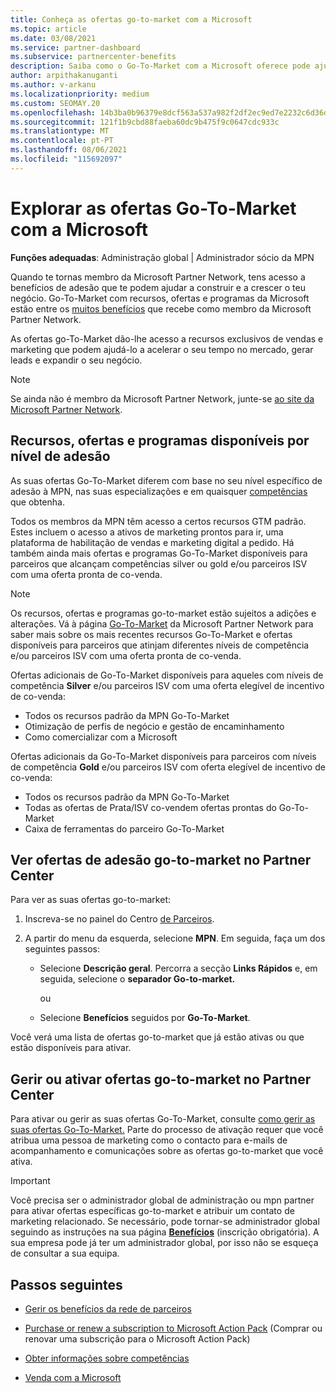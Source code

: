 ```yaml
---
title: Conheça as ofertas go-to-market com a Microsoft
ms.topic: article
ms.date: 03/08/2021
ms.service: partner-dashboard
ms.subservice: partnercenter-benefits
description: Saiba como o Go-To-Market com a Microsoft oferece pode ajudar a acelerar o tempo para o mercado, gerar leads e expandir o seu negócio.
author: arpithakanuganti
ms.author: v-arkanu
ms.localizationpriority: medium
ms.custom: SEOMAY.20
ms.openlocfilehash: 14b3ba0b96379e8dcf563a537a982f2df2ec9ed7e2232c6d36dd0c3ff7be2345
ms.sourcegitcommit: 121f1b9cbd88faeba60dc9b475f9c0647cdc933c
ms.translationtype: MT
ms.contentlocale: pt-PT
ms.lasthandoff: 08/06/2021
ms.locfileid: "115692097"
---
```

# <a name="explore-your-go-to-market-with-microsoft-offers"></a>Explorar as ofertas Go-To-Market com a Microsoft

**Funções adequadas**: Administração global | Administrador sócio da MPN

Quando te tornas membro da Microsoft Partner Network, tens acesso a benefícios de adesão que te podem ajudar a construir e a crescer o teu negócio. Go-To-Market com recursos, ofertas e programas da Microsoft estão entre os [muitos benefícios](https://partner.microsoft.com/manage-your-partner-network-benefits) que recebe como membro da Microsoft Partner Network.

As ofertas go-To-Market dão-lhe acesso a recursos exclusivos de vendas e marketing que podem ajudá-lo a acelerar o seu tempo no mercado, gerar leads e expandir o seu negócio.

>[!NOTE]
>Se ainda não é membro da Microsoft Partner Network, junte-se [ao site da Microsoft Partner Network](https://partner.microsoft.com/membership).

## <a name="go-to-market-resources-offers-and-programs-available-by-membership-level"></a>Recursos, ofertas e programas disponíveis por nível de adesão

As suas ofertas Go-To-Market diferem com base no seu nível específico de adesão à MPN, nas suas especializações e em quaisquer [competências](learn-about-competencies.md) que obtenha.

Todos os membros da MPN têm acesso a certos recursos GTM padrão. Estes incluem o acesso a ativos de marketing prontos para ir, uma plataforma de habilitação de vendas e marketing digital a pedido. Há também ainda mais ofertas e programas Go-To-Market disponíveis para parceiros que alcançam competências silver ou gold e/ou parceiros ISV com uma oferta pronta de co-venda.

>[!NOTE]
>Os recursos, ofertas e programas go-to-market estão sujeitos a adições e alterações. Vá à página [Go-To-Market](https://partner.microsoft.com/membership/go-to-market) da Microsoft Partner Network para saber mais sobre os mais recentes recursos Go-To-Market e ofertas disponíveis para parceiros que atinjam diferentes níveis de competência e/ou parceiros ISV com uma oferta pronta de co-venda.

Ofertas adicionais de Go-To-Market disponíveis para aqueles com níveis de competência **Silver** e/ou parceiros ISV com uma oferta elegível de incentivo de co-venda:

- Todos os recursos padrão da MPN Go-To-Market
- Otimização de perfis de negócio e gestão de encaminhamento
- Como comercializar com a Microsoft

Ofertas adicionais da Go-To-Market disponíveis para parceiros com níveis de competência **Gold** e/ou parceiros ISV com oferta elegível de incentivo de co-venda:

- Todos os recursos padrão da MPN Go-To-Market
- Todas as ofertas de Prata/ISV co-vendem ofertas prontas do Go-To-Market
- Caixa de ferramentas do parceiro Go-To-Market 

## <a name="view-go-to-market-membership-offers-in-partner-center"></a>Ver ofertas de adesão go-to-market no Partner Center

Para ver as suas ofertas go-to-market:

1. Inscreva-se no painel do Centro [de Parceiros](https://partner.microsoft.com/dashboard).

2. A partir do menu da esquerda, selecione **MPN**. Em seguida, faça um dos seguintes passos:

   - Selecione **Descrição geral**. Percorra a secção **Links Rápidos** e, em seguida, selecione o **separador Go-to-market.**

     ou

   - Selecione **Benefícios** seguidos por **Go-To-Market**.

Você verá uma lista de ofertas go-to-market que já estão ativas ou que estão disponíveis para ativar.

## <a name="manage-or-activate-go-to-market-offers-in-partner-center"></a>Gerir ou ativar ofertas go-to-market no Partner Center

Para ativar ou gerir as suas ofertas Go-To-Market, consulte [como gerir as suas ofertas Go-To-Market.](manage-your-partner-network-benefits.md#manage-go-to-market-offers) Parte do processo de ativação requer que você atribua uma pessoa de marketing como o contacto para e-mails de acompanhamento e comunicações sobre as ofertas go-to-market que você ativa.

>[!IMPORTANT]
>Você precisa ser o administrador global de administração ou mpn partner para ativar ofertas específicas go-to-market e atribuir um contato de marketing relacionado. Se necessário, pode tornar-se administrador global seguindo as instruções na sua página [ **Benefícios**](https://partnercenter.microsoft.com/pcv/partnership/benefits) (inscrição obrigatória). A sua empresa pode já ter um administrador global, por isso não se esqueça de consultar a sua equipa.

## <a name="next-steps"></a>Passos seguintes

- [Gerir os benefícios da rede de parceiros](manage-your-partner-network-benefits.md)

- [Purchase or renew a subscription to Microsoft Action Pack](mpn-get-action-pack.md) (Comprar ou renovar uma subscrição para o Microsoft Action Pack)

- [Obter informações sobre competências](learn-about-competencies.md)

- [Venda com a Microsoft](https://partner.microsoft.com/membership/sell-with-microsoft)
